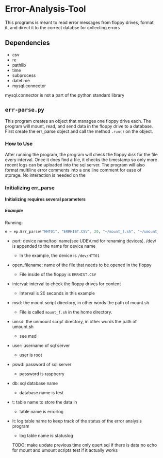# Error-Analysis-Tool
This programs is meant to read error messages from floppy drives, format it, and direct it to the correct databse for collecting errors

## Dependencies
- csv
- re
- pathlib
- time
- subprocess
- datetime
- mysql.connector

mysql.connector is not a part of the python standard library

## ```err-parse.py```
This program creates an object that manages one floppy drive each. The program will mount, read, and send data in the floppy drive to a database. First create the err_parse object and call the method ```.run()``` on the object.

### How to Use
After running the program, the program will check the floppy disk for the file every interval. Once it does find a file, it checks the timestamp so only more recent logs can be uploaded into the sql server. The program will also format multiline error comments into a one line comment for ease of storage. No interaction is needed on the 

### Initializing err_parse
#### Initializing requires several parameters
##### Example
Running: 
```python
e = ep.Err_parse("HHT01", "ERRHIST.CSV", 20, "~/mount_f.sh", "~/umount_f.sh", "127.0.0.1", "root", "raspberry", "test", "errorlog", "statuslog")
```
- port: device name/tool name(see UDEV.md for renaming devices). /dev/ is appended to the name for device name
  - In the example, the device is ```/dev/HTT01```
- open_filename: name of the file that needs to be opened in the floppy
  - File inside of the floppy is ```ERRHIST.CSV```
- interval: interval to check the floppy drives for content
  - Interval is 20 seconds in this example
- msd: the mount script directory, in other words the path of mount.sh
  - File is called ```mount_f.sh``` in the home directory.
- umsd: the unmount script directory, in other words the path of umount.sh
  - see msd
- user: username of sql server
  - user is root
- pswd: password of sql server
  - password is raspberry
- db: sql database name
  - database name is test
- t: table name to store the data in
  - table name is errorlog
- lt: log table name to keep track of the status of the error analysis program
  - log table name is statuslog
  
  TODO: make update previous time only quert sql if there is data
  no echo for mount and umount scripts
  test if it actually works
